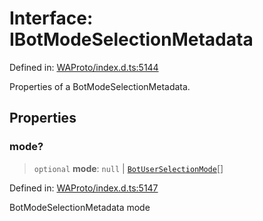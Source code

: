 # Interface: IBotModeSelectionMetadata

Defined in: [WAProto/index.d.ts:5144](https://github.com/Fokusdotid/bail/blob/c004679536d41fcf32da31cecf70d3991dfa31b5/WAProto/index.d.ts#L5144)

Properties of a BotModeSelectionMetadata.

## Properties

### mode?

> `optional` **mode**: `null` \| [`BotUserSelectionMode`](../namespaces/BotModeSelectionMetadata/enumerations/BotUserSelectionMode.md)[]

Defined in: [WAProto/index.d.ts:5147](https://github.com/Fokusdotid/bail/blob/c004679536d41fcf32da31cecf70d3991dfa31b5/WAProto/index.d.ts#L5147)

BotModeSelectionMetadata mode
